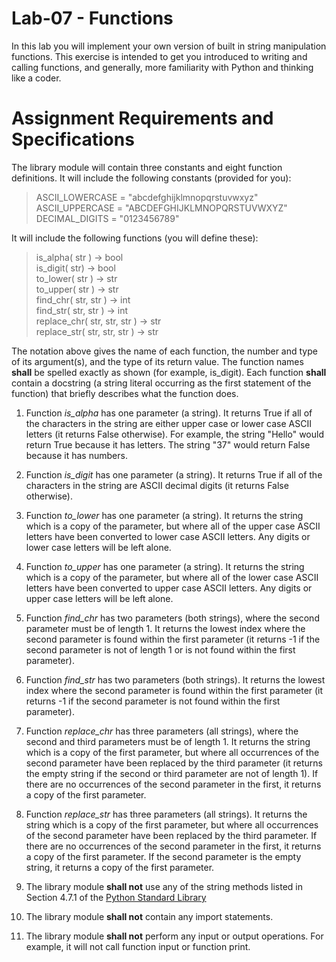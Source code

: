 # Lab-07 - Functions
In this lab you will implement your own version of built in string manipulation functions.  This exercise is intended to get you introduced to writing and calling functions, and generally, more familiarity with Python and thinking like a coder.

# Assignment Requirements and Specifications
The library module will contain three constants and eight function definitions.
It will include the following constants (provided for you):
>ASCII_LOWERCASE = "abcdefghijklmnopqrstuvwxyz"  
ASCII_UPPERCASE = "ABCDEFGHIJKLMNOPQRSTUVWXYZ"  
DECIMAL_DIGITS = "0123456789"

It will include the following functions (you will define these):
>is_alpha( str ) -> bool  
is_digit( str) -> bool  
to_lower( str ) -> str  
to_upper( str ) -> str  
find_chr( str, str ) -> int  
find_str( str, str ) -> int  
replace_chr( str, str, str ) -> str  
replace_str( str, str, str ) -> str

The notation above gives the name of each function, the number and type of its argument(s), and
the type of its return value. The function names **shall** be spelled exactly as shown (for example, is_digit).
Each function **shall** contain a docstring (a string literal occurring as the first statement of the function)
that briefly describes what the function does.

1. Function _is_alpha_ has one parameter (a string). It returns True if all of the characters in
the string are either upper case or lower case ASCII letters (it returns False otherwise). For example,
the string "Hello" would return True because it has letters.  The string "37" would return False because
it has numbers.
2. Function _is_digit_ has one parameter (a string). It returns True if all of the characters in
the string are ASCII decimal digits (it returns False otherwise).
3. Function _to_lower_ has one parameter (a string). It returns the string which is a copy of the
parameter, but where all of the upper case ASCII letters have been converted to lower case
ASCII letters. Any digits or lower case letters will be left alone.
4. Function _to_upper_ has one parameter (a string). It returns the string which is a copy of the
parameter, but where all of the lower case ASCII letters have been converted to upper case
ASCII letters. Any digits or upper case letters will be left alone.
5. Function _find_chr_ has two parameters (both strings), where the second parameter must be
of length 1. It returns the lowest index where the second parameter is found within the first
parameter (it returns -1 if the second parameter is not of length 1 or is not found within the first
parameter).
6. Function _find_str_ has two parameters (both strings). It returns the lowest index where the
second parameter is found within the first parameter (it returns -1 if the second parameter is not
found within the first parameter).
7. Function _replace_chr_ has three parameters (all strings), where the second and third
parameters must be of length 1. It returns the string which is a copy of the first parameter, but
where all occurrences of the second parameter have been replaced by the third parameter (it
returns the empty string if the second or third parameter are not of length 1). If there are no occurrences 
of the second parameter in the first, it returns a copy of the first parameter.
8. Function _replace_str_ has three parameters (all strings). It returns the string which is a
copy of the first parameter, but where all occurrences of the second parameter have been
replaced by the third parameter. If there are no occurrences of the second parameter in the first,
it returns a copy of the first parameter. If the second parameter is the empty string, it returns a
copy of the first parameter.

9. The library module **shall not** use any of the string methods listed in Section 4.7.1 of the [Python
Standard Library](http://docs.python.org/3.3/library/stdtypes.html#string-methods)
10. The library module **shall not** contain any import statements.
11. The library module **shall not** perform any input or output operations. For example, it will not
call function input or function print.
